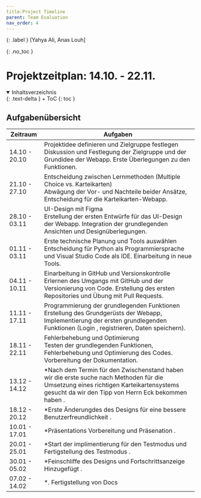 ```yaml
---
title:Project Timeline
parent: Team Evaluation
nav_order: 4
---
```

{: .label }
[Yahya Ali, Anas Louh]

{: .no_toc }
# Projektzeitplan: 14.10. - 22.11.

<details open markdown="block">
{: .text-delta }
<summary>Inhaltsverzeichnis</summary>
+ ToC
{: toc }
</details>

## Aufgabenübersicht

| Zeitraum        | Aufgaben                                                                                         |
|-----------------|--------------------------------------------------------------------------------------------------|
| 14.10 - 20.10   | Projektidee definieren und Zielgruppe festlegen<br>Diskussion und Festlegung der Zielgruppe und der Grundidee der Webapp. Erste Überlegungen zu den Funktionen. |
| 21.10 - 27.10   | Entscheidung zwischen Lernmethoden (Multiple Choice vs. Karteikarten)<br>Abwägung der Vor- und Nachteile beider Ansätze, Entscheidung für die Karteikarten-Webapp. |
| 28.10 - 03.11   | UI-Design mit Figma<br>Erstellung der ersten Entwürfe für das UI-Design der Webapp. Integration der grundlegenden Ansichten und Designüberlegungen. |
| 01.11 - 03.11   | Erste technische Planung und Tools auswählen<br>Entscheidung für Python als Programmiersprache und Visual Studio Code als IDE. Einarbeitung in neue Tools. |
| 04.11 - 10.11   | Einarbeitung in GitHub und Versionskontrolle<br>Erlernen des Umgangs mit GitHub und der Versionierung von Code. Erstellung des ersten Repositories und Übung mit Pull Requests. |
| 11.11 - 17.11   | Programmierung der grundlegenden Funktionen<br>Erstellung des Grundgerüsts der Webapp, Implementierung der ersten grundlegenden Funktionen (Login , registrieren, Daten speichern). |
| 18.11 - 22.11   | Fehlerbehebung und Optimierung<br>Testen der grundlegenden Funktionen, Fehlerbehebung und Optimierung des Codes. Vorbereitung der Dokumentation. |
| 13.12 - 14.12   | *Nach dem Termin für den Zwischenstand haben wir die erste suche nach Methoden für die Umsetzung eines richtigen Karteikartensystems gesucht da wir den Tipp von Herrn Eck bekommen haben . |
| 18.12 - 20.12   | *Erste Änderungdes  des Designs für eine bessere Benutzerfreundlichkeit  . |
| 10.01 - 17.01   | *Präsentations Vorbereitung und Präsenation . |
| 20.01 - 25.01   | *Start der implimentierung für den Testmodus und Fertigstellung des Testmodus . |
| 30.01 - 05.02   | *Feinschliffe des Designs und Fortschrittsanzeige Hinzugefügt . |
| 07.02 - 14.02   | *. Fertigstellung von Docs |